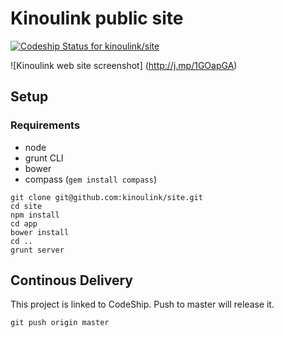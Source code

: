 # Kinoulink public site

[ ![Codeship Status for kinoulink/site](https://codeship.com/projects/26214910-c8cc-0132-6f8a-1e9b8d507ee8/status?branch=master)](https://codeship.com/projects/75122)

![Kinoulink web site screenshot]
(http://j.mp/1GOapGA)

## Setup

### Requirements

- node
- grunt CLI
- bower
- compass (````gem install compass````)

````shell
git clone git@github.com:kinoulink/site.git
cd site
npm install
cd app
bower install
cd ..
grunt server
````

## Continous Delivery

This project is linked to CodeShip. Push to master will release it.

````shell
git push origin master
````
